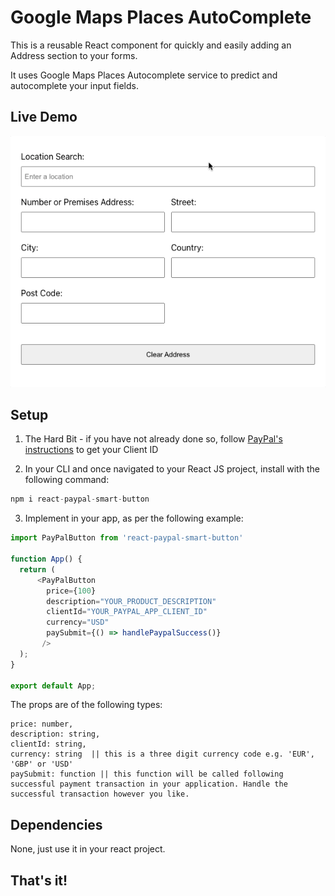 # Google Maps Places AutoComplete

This is a reusable React component for quickly and easily adding an Address section to your forms. 

It uses Google Maps Places Autocomplete service to predict and autocomplete your input fields. 

## Live Demo

![demo](https://raw.githubusercontent.com/derrmru/address-autocomplete/master/resources/example.gif)

## Setup

1. The Hard Bit - if you have not already done so, follow [PayPal's instructions](https://developer.paypal.com/docs/checkout/integrate/?_ga=2.152185595.332577341.1618841693-1038715808.1617958209) to get your Client ID

2. In your CLI and once navigated to your React JS project, install with the following command:

```javascript
npm i react-paypal-smart-button
```

3. Implement in your app, as per the following example:

```javascript
import PayPalButton from 'react-paypal-smart-button'

function App() {
  return (
      <PayPalButton 
        price={100}
        description="YOUR_PRODUCT_DESCRIPTION"
        clientId="YOUR_PAYPAL_APP_CLIENT_ID"
        currency="USD"
        paySubmit={() => handlePaypalSuccess()}
       />
  );
}

export default App;
```

The props are of the following types:

```
price: number,
description: string,
clientId: string,
currency: string  || this is a three digit currency code e.g. 'EUR', 'GBP' or 'USD'
paySubmit: function || this function will be called following successful payment transaction in your application. Handle the successful transaction however you like.
```

## Dependencies

None, just use it in your react project.

## That's it!

